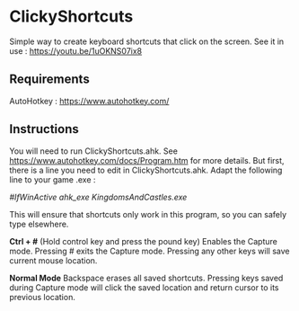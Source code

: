 # ClickyShortcuts
Simple way to create keyboard shortcuts that click on the screen.
See it in use : https://youtu.be/1uOKNS07ix8

## Requirements
AutoHotkey : https://www.autohotkey.com/

## Instructions
You will need to run ClickyShortcuts.ahk.
See https://www.autohotkey.com/docs/Program.htm for more details.
But first, there is a line you need to edit in ClickyShortcuts.ahk. Adapt the following line to your game .exe :

*#IfWinActive ahk_exe KingdomsAndCastles.exe*

This will ensure that shortcuts only work in this program, so you can safely type elsewhere.

**Ctrl + #** (Hold control key and press the pound key) Enables the Capture mode. Pressing # exits the Capture mode. Pressing any other keys will save current mouse location.

**Normal Mode** Backspace erases all saved shortcuts. Pressing keys saved during Capture mode will click the saved location and return cursor to its previous location.
